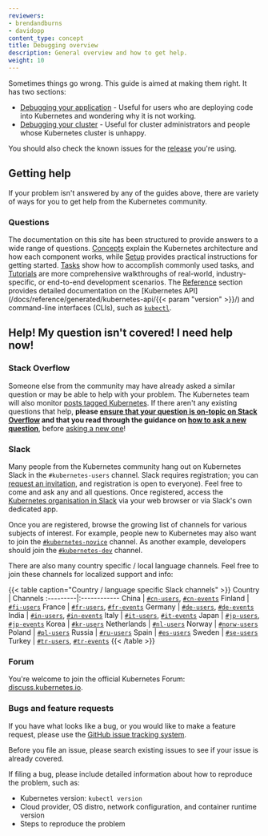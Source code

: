 ```yaml
---
reviewers:
- brendandburns
- davidopp
content_type: concept
title: Debugging overview
description: General overview and how to get help.
weight: 10
---
```


<!-- overview -->

Sometimes things go wrong. This guide is aimed at making them right. It has
two sections:

* [Debugging your application](/docs/tasks/debug/debug-application/) - Useful
  for users who are deploying code into Kubernetes and wondering why it is not working.
* [Debugging your cluster](/docs/tasks/debug/debug-cluster/) - Useful
  for cluster administrators and people whose Kubernetes cluster is unhappy.

You should also check the known issues for the [release](https://github.com/kubernetes/kubernetes/releases)
you're using.

<!-- body -->

## Getting help

If your problem isn't answered by any of the guides above, there are variety of
ways for you to get help from the Kubernetes community.

### Questions

The documentation on this site has been structured to provide answers to a wide
range of questions. [Concepts](/docs/concepts/) explain the Kubernetes
architecture and how each component works, while [Setup](/docs/setup/) provides
practical instructions for getting started. [Tasks](/docs/tasks/) show how to
accomplish commonly used tasks, and [Tutorials](/docs/tutorials/) are more
comprehensive walkthroughs of real-world, industry-specific, or end-to-end
development scenarios. The [Reference](/docs/reference/) section provides
detailed documentation on the [Kubernetes API](/docs/reference/generated/kubernetes-api/{{< param "version" >}}/)
and command-line interfaces (CLIs), such as [`kubectl`](/docs/reference/kubectl/).

## Help! My question isn't covered!  I need help now!

### Stack Overflow

Someone else from the community may have already asked a similar question or may
be able to help with your problem. The Kubernetes team will also monitor
[posts tagged Kubernetes](https://stackoverflow.com/questions/tagged/kubernetes).
If there aren't any existing questions that help, **please [ensure that your question is on-topic on Stack Overflow](https://stackoverflow.com/help/on-topic)
and that you read through the guidance on [how to ask a new question](https://stackoverflow.com/help/how-to-ask)**,
before [asking a new one](https://stackoverflow.com/questions/ask?tags=kubernetes)!

### Slack

Many people from the Kubernetes community hang out on Kubernetes Slack in the `#kubernetes-users` channel.
Slack requires registration; you can [request an invitation](https://slack.kubernetes.io),
and registration is open to everyone). Feel free to come and ask any and all questions.
Once registered, access the [Kubernetes organisation in Slack](https://kubernetes.slack.com)
via your web browser or via Slack's own dedicated app.

Once you are registered, browse the growing list of channels for various subjects of
interest. For example, people new to Kubernetes may also want to join the
[`#kubernetes-novice`](https://kubernetes.slack.com/messages/kubernetes-novice) channel. As another example, developers should join the
[`#kubernetes-dev`](https://kubernetes.slack.com/messages/kubernetes-dev) channel.

There are also many country specific / local language channels. Feel free to join
these channels for localized support and info:

{{< table caption="Country / language specific Slack channels" >}}
Country | Channels
:---------|:------------
China | [`#cn-users`](https://kubernetes.slack.com/messages/cn-users), [`#cn-events`](https://kubernetes.slack.com/messages/cn-events)
Finland | [`#fi-users`](https://kubernetes.slack.com/messages/fi-users)
France | [`#fr-users`](https://kubernetes.slack.com/messages/fr-users), [`#fr-events`](https://kubernetes.slack.com/messages/fr-events)
Germany | [`#de-users`](https://kubernetes.slack.com/messages/de-users), [`#de-events`](https://kubernetes.slack.com/messages/de-events)
India | [`#in-users`](https://kubernetes.slack.com/messages/in-users), [`#in-events`](https://kubernetes.slack.com/messages/in-events)
Italy | [`#it-users`](https://kubernetes.slack.com/messages/it-users), [`#it-events`](https://kubernetes.slack.com/messages/it-events)
Japan | [`#jp-users`](https://kubernetes.slack.com/messages/jp-users), [`#jp-events`](https://kubernetes.slack.com/messages/jp-events)
Korea | [`#kr-users`](https://kubernetes.slack.com/messages/kr-users)
Netherlands | [`#nl-users`](https://kubernetes.slack.com/messages/nl-users)
Norway | [`#norw-users`](https://kubernetes.slack.com/messages/norw-users)
Poland | [`#pl-users`](https://kubernetes.slack.com/messages/pl-users)
Russia | [`#ru-users`](https://kubernetes.slack.com/messages/ru-users)
Spain | [`#es-users`](https://kubernetes.slack.com/messages/es-users)
Sweden | [`#se-users`](https://kubernetes.slack.com/messages/se-users)
Turkey | [`#tr-users`](https://kubernetes.slack.com/messages/tr-users), [`#tr-events`](https://kubernetes.slack.com/messages/tr-events)
{{< /table >}}

### Forum

You're welcome to join the official Kubernetes Forum: [discuss.kubernetes.io](https://discuss.kubernetes.io).

### Bugs and feature requests

If you have what looks like a bug, or you would like to make a feature request,
please use the [GitHub issue tracking system](https://github.com/kubernetes/kubernetes/issues).

Before you file an issue, please search existing issues to see if your issue is
already covered.

If filing a bug, please include detailed information about how to reproduce the
problem, such as:

* Kubernetes version: `kubectl version`
* Cloud provider, OS distro, network configuration, and container runtime version
* Steps to reproduce the problem


